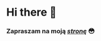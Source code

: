 # Hi there 👋

### Zapraszam na moją *[stronę][strona]* :flushed:


[strona]:https://github.com/xovnsi/xovnsi.github.io/blob/main/index.md?fbclid=IwAR29hYVWAWEoFGcIBv7hfvbj1WmQ7LAMgLYNQ2AJWl6g5t3woO0fIbGsRtE
